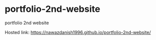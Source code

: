 # portfolio-2nd-website
portfolio 2nd website

Hosted link: https://nawazdanish1996.github.io/portfolio-2nd-website/
